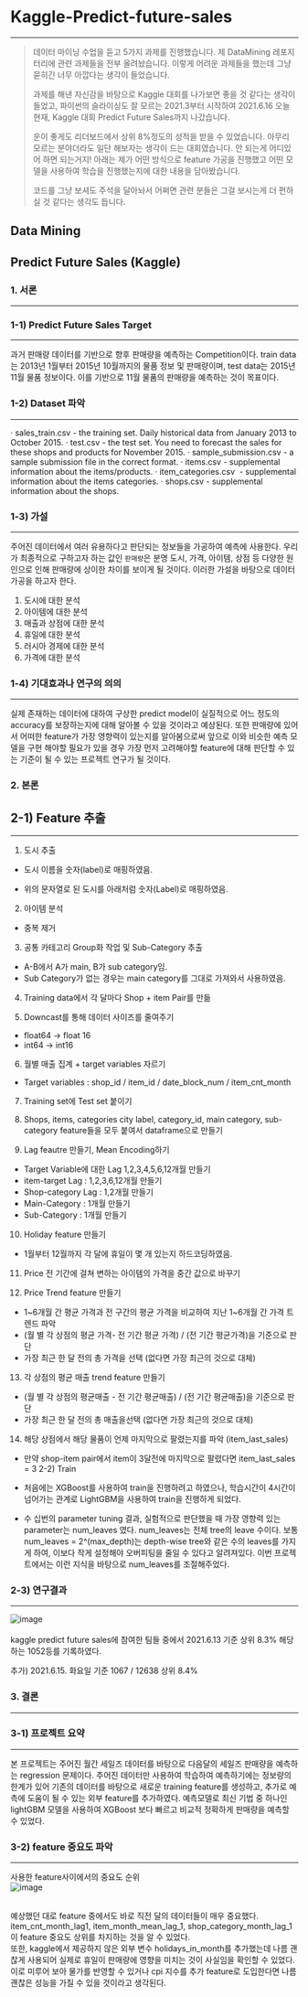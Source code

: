 # Kaggle-Predict-future-sales
___
> 데이터 마이닝 수업을 듣고 5가지 과제를 진행했습니다. 제 DataMining 레포지터리에 관련 과제들을 전부 올려놨습니다. 이렇게 어려운 과제들을 했는데 그냥 묻히긴 너무 아깝다는 생각이 들었습니다. 
> 
> 과제를 해낸 자신감을 바탕으로 Kaggle 대회를 나가보면 좋을 것 같다는 생각이 들었고, 파이썬의 슬라이싱도 잘 모르는 2021.3부터 시작하여 2021.6.16 오늘 현재, Kaggle 대회 Predict Future Sales까지 나갔습니다. 
> 
> 운이 좋게도 리더보드에서 상위 8%정도의 성적을 받을 수 있었습니다. 아무리 모르는 분야더라도 일단 해보자는 생각이 드는 대회였습니다. 안 되는게 어디있어 하면 되는거지! 아래는 제가 어떤 방식으로 feature 가공을 진행했고 어떤 모델을 사용하여 학습을 진행했는지에 대한 내용을 담아봤습니다. 
> 
> 코드를 그냥 보셔도 주석을 달아놔서 어쩌면 관련 분들은 그걸 보시는게 더 편하실 것 같다는 생각도 듭니다.


## Data Mining
## Predict Future Sales (Kaggle)

### 1. 서론
___
### 1-1) Predict Future Sales Target 
___

과거 판매량 데이터를 기반으로 향후 판매량을 예측하는 Competition이다. train data는 2013년 1월부터 2015년 10월까지의 물품 정보 및 판매량이며, test data는 2015년 11월 물품 정보이다. 이를 기반으로 11월 물품의 판매량을 예측하는 것이 목표이다. 

### 1-2) Dataset 파악 
___

· sales_train.csv - the training set. Daily historical data from January 2013 to October 2015.
· test.csv - the test set. You need to forecast the sales for these shops and products for November 2015.
· sample_submission.csv - a sample submission file in the correct format.
· items.csv - supplemental information about the items/products.
· item_categories.csv  - supplemental information about the items categories.
· shops.csv - supplemental information about the shops.


### 1-3) 가설
___

주어진 데이터에서 여러 유용하다고 판단되는 정보들을 가공하여 예측에 사용한다. 우리가 최종적으로 구하고자 하는 값인 `판매량`은 분명 도시, 가격, 아이템, 상점 등 다양한 원인으로 인해 판매량에 상이한 차이를 보이게 될 것이다. 이러한 가설을 바탕으로 데이터 가공을 하고자 한다.

1. 도시에 대한 분석
2. 아이템에 대한 분석
3. 매출과 상점에 대한 분석
4. 휴일에 대한 분석
5. 러시아 경제에 대한 분석
6. 가격에 대한 분석 


### 1-4) 기대효과나 연구의 의의
___

실제 존재하는 데이터에 대하여 구상한 predict model이 실질적으로 어느 정도의 accuracy를 보장하는지에 대해 알아볼 수 있을 것이라고 예상된다. 또한 판매량에 있어서 어떠한 feature가 가장 영향력이 있는지를 알아봄으로써 앞으로 이와 비슷한 예측 모델을 구현 해야할 필요가 있을 경우 가장 먼저 고려해야할 feature에 대해 판단할 수 있는 기준이 될 수 있는 프로젝트 연구가 될 것이다. 


### 2. 본론

## 2-1) Feature 추출
___

1. 도시 추출
 - 도시 이름을 숫자(label)로 매핑하였음.

 - 위의 문자열로 된 도시를 아래처럼 숫자(Label)로 매핑하였음.

2. 아이템 분석
 - 중복 제거

3. 공통 카테고리 Group화 작업 및 Sub-Category 추출
 - A-B에서 A가 main, B가 sub category임.
 - Sub Category가 없는 경우는 main category를 그대로 가져와서 사용하였음.


4. Training data에서 각 달마다 Shop + item Pair를 만듦


5. Downcast를 통해 데이터 사이즈를 줄여주기
- float64 -> float 16
- int64 -> int16


6. 월별 매출 집계 + target variables 자르기
 - Target variables : shop_id / item_id / date_block_num / item_cnt_month


7. Training set에 Test set 붙이기

8. Shops, items, categories city label, category_id, main category, sub-category feature들을 모두 붙여서 dataframe으로 만들기

9. Lag feautre 만들기, Mean Encoding하기
- Target Variable에 대한 Lag 1,2,3,4,5,6,12개월 만들기
- item-target Lag : 1,2,3,6,12개월 만들기
- Shop-category Lag : 1,2개월 만들기
- Main-Category : 1개월 만들기
- Sub-Category : 1개월 만들기

10. Holiday feature 만들기
- 1월부터 12월까지 각 달에 휴일이 몇 개 있는지 하드코딩하였음.

11. Price 전 기간에 걸쳐 변하는 아이템의 가격을 중간 값으로 바꾸기


12. Price Trend feature 만들기
- 1~6개월 간 평균 가격과 전 구간의 평균 가격을 비교하여 지난 1~6개월 간 가격 트렌드 파악
- (월 별 각 상점의 평균 가격- 전 기간 평균 가격) / (전 기간 평균가격)을 기준으로 판단
- 가장 최근 한 달 전의 총 가격을 선택 (없다면 가장 최근의 것으로 대체)


13. 각 상점의 평균 매출 trend feature 만들기
- (월 별 각 상점의 평균매출 - 전 기간 평균매출) / (전 기간 평균매출)을 기준으로 판단
- 가장 최근 한 달 전의 총 매출을선택 (없다면 가장 최근의 것으로 대체)

14. 해당 상점에서 해당 물품이 언제 마지막으로 팔렸는지를 파악 (item_last_sales)
- 만약 shop-item pair에서 item이 3달전에 마지막으로 팔렸다면 item_last_sales = 3
2-2) Train

- 처음에는 XGBoost를 사용하여 train을 진행하려고 하였으나, 학습시간이 4시간이 넘어가는 관계로 LightGBM을 사용하여 train을 진행하게 되었다.
- 수 십번의 parameter tuning 결과, 실험적으로 판단했을 때 가장 영향력 있는 parameter는 num_leaves 였다. num_leaves는 전체 tree의 leave 수이다. 보통 num_leaves = 2^(max_depth)는 depth-wise tree와 같은 수의 leaves를 가지게 하여, 이보다 작게 설정해야 오버피팅을 줄일 수 있다고 알려져있다. 이번 프로젝트에서는 이런 지식을 바탕으로 num_leaves를 조절해주었다.
### 2-3) 연구결과
___

![image](https://user-images.githubusercontent.com/32920566/122233361-f5708200-cef6-11eb-9397-c7b0eef1debe.png)
<br><br>
kaggle predict future sales에 참여한 팀들 중에서 2021.6.13 기준 상위 8.3% 해당하는 1052등를 기록하였다. <br>

추가) 2021.6.15. 화요일 기준 1067 / 12638 상위 8.4%

### 3. 결론
___

### 3-1) 프로젝트 요약 
___
본 프로젝트는 주어진 월간 세일즈 데이터를 바탕으로 다음달의 세일즈 판매량을 예측하는 regression 문제이다. 주어진 데이터만 사용하여 학습하여 예측하기에는 정보량의 한계가 있어 기존의 데이터를 바탕으로 새로운 training feature를 생성하고, 추가로 예측에 도움이 될 수 있는 외부 feature를 추가하였다. 예측모델로 최신 기법 중 하나인 lightGBM 모델을 사용하여 XGBoost 보다 빠르고 비교적 정확하게 판매량을 예측할 수 있었다. 

### 3-2) feature 중요도 파악
___
사용한 feature사이에서의 중요도 순위<br>
![image](https://user-images.githubusercontent.com/32920566/122233379-fa353600-cef6-11eb-9e76-2a704b4a1502.png)
<br><br>

예상했던 대로 feature 중에서도 바로 직전 달의 데이터들이 매우 중요했다. item_cnt_month_lag1,  item_month_mean_lag_1, shop_category_month_lag_1이 feature 중요도 상위를 차지하는 것을 알 수 있었다.<br>
또한, kaggle에서 제공하지 않은 외부 변수 holidays_in_month를 추가했는데 나름 괜찮게 사용되어 실제로 휴일이 판매량에 영향을 미치는 것이 사실임을 확인할 수 있었다. 이로 미루어 보아 물가를 반영할 수 있거나 cpi 지수를 추가 feature로 도입한다면 나름 괜찮은 성능을 가질 수 있을 것이라고 생각된다.<br><br>
